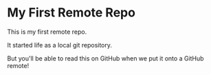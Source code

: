 # My First Remote Repo

This is my first remote repo.

It started life as a local git repository.

But you'll be able to read this on GitHub when we put it onto a GitHub remote!
